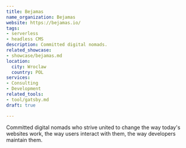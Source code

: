 ```yaml
---
title: Bejamas
name_organization: Bejamas
website: https://bejamas.io/
tags:
- serverless
- headless CMS
description: Committed digital nomads.
related_showcase:
- showcase/bejamas.md
location:
  city: Wroclaw
  country: POL
services:
- Consulting
- Development
related_tools:
- tool/gatsby.md
draft: true

---
```

Committed digital nomads who strive united to change the way today's websites work, the way users interact with them, the way developers maintain them.

